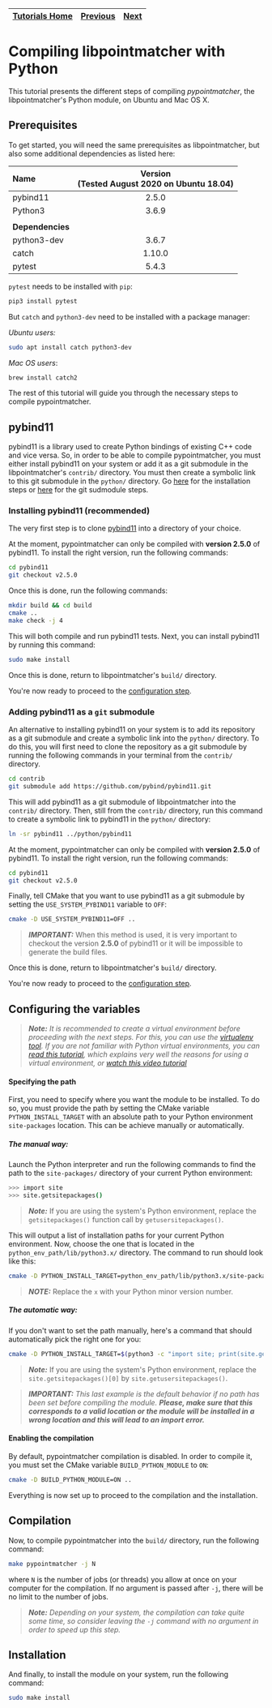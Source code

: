 | [Tutorials Home](index.md) | [Previous](UnitTestDev.md) | [Next](PythonModule.md) |
| :--- | :---: | ---: |

# Compiling libpointmatcher with Python

This tutorial presents the different steps of compiling *pypointmatcher*, the libpointmatcher's Python module, on Ubuntu and Mac OS X.

## Prerequisites

To get started, you will need the same prerequisites as libpointmatcher, but also some additional dependencies as listed here:

| Name | Version <br> (Tested August 2020 on Ubuntu 18.04) |
| :--- | :---: |
| pybind11 | 2.5.0 |
| Python3 | 3.6.9 |
|||
| **Dependencies** | |
| python3-dev | 3.6.7 |
| catch | 1.10.0 |
| pytest | 5.4.3 |

`pytest` needs to be installed with `pip`:

```bash
pip3 install pytest
```

But `catch` and `python3-dev` need to be installed with a package manager:

*Ubuntu users:*

```bash
sudo apt install catch python3-dev
```

*Mac OS users*:

```bash
brew install catch2
```

The rest of this tutorial will guide you through the necessary steps to compile pypointmatcher.

## pybind11

pybind11 is a library used to create Python bindings of existing C++ code and vice versa. So, in order to be able to compile pypointmatcher, you must either install pybind11 on your system or add it as a git submodule in the libpointmatcher's `contrib/` directory. You must then create a symbolic link to this git submodule in the `python/` directory. Go [here](#installing-pybind11) for the installation steps or [here](#adding-pybind11) for the git sudmodule steps.

### Installing pybind11 (recommended) <a name="installing-pybind11"></a>

The very first step is to clone [pybind11](https://github.com/pybind/pybind11) into a directory of your choice.
 
At the moment, pypointmatcher can only be compiled with **version 2.5.0** of pybind11. To install the right version, run the following commands:
 
```bash
cd pybind11
git checkout v2.5.0
```
 
Once this is done, run the following commands:

```bash
mkdir build && cd build
cmake ..
make check -j 4
```

This will both compile and run pybind11 tests. Next, you can install pybind11 by running this command:

```bash
sudo make install
```

Once this is done, return to libpointmatcher's `build/` directory.

You're now ready to proceed to the [configuration step](#configuration).

### Adding pybind11 as a `git` submodule <a name="adding-pybind11"></a>

An alternative to installing pybind11 on your system is to add its repository as a git submodule and create a symbolic link into the `python/` directory. To do this, you will first need to clone the repository as a git submodule by running the following commands in your terminal from the `contrib/` directory.

```bash
cd contrib
git submodule add https://github.com/pybind/pybind11.git
```

This will add pybind11 as a git submodule of libpointmatcher into the `contrib/` directory. Then, still from the `contrib/` directory, run this command to create a symbolic link to pybind11 in the `python/` directory:

```bash
ln -sr pybind11 ../python/pybind11
```

At the moment, pypointmatcher can only be compiled with **version 2.5.0** of pybind11. To install the right version, run the following commands:

```bash
cd pybind11
git checkout v2.5.0
```

Finally, tell CMake that you want to use pybind11 as a git submodule by setting the `USE_SYSTEM_PYBIND11` variable to `OFF`:

```bash
cmake -D USE_SYSTEM_PYBIND11=OFF ..
```

> ***IMPORTANT:*** When this method is used, it is very important to checkout the version **2.5.0** of pybind11 or it will be impossible to generate the build files.

Once this is done, return to libpointmatcher's `build/` directory.

You're now ready to proceed to the [configuration step](#configuration).

## Configuring the variables <a name="configuration"></a>

> ***Note:*** *It is recommended to create a virtual environment before proceeding with the next steps. For this, you can use the [virtualenv tool](https://virtualenv.pypa.io/en/stable/). If you are not familiar with Python virtual environments, you can [read this tutorial](https://realpython.com/python-virtual-environments-a-primer/), which explains very well the reasons for using a virtual environment, or [watch this video tutorial](https://youtu.be/nnhjvHYRsmM)*

#### Specifying the path

First, you need to specify where you want the module to be installed. To do so, you must provide the path by setting the CMake variable `PYTHON_INSTALL_TARGET` with an absolute path to your Python environment `site-packages` location. This can be achieve manually or automatically.

##### The manual way:

Launch the Python interpreter and run the following commands to find the path to the `site-packages/` directory of your current Python environment:

```bash
>>> import site
>>> site.getsitepackages()
```

> ***Note:*** If you are using the system's Python environment, replace the `getsitepackages()` function call by `getusersitepackages()`.

This will output a list of installation paths for your current Python environment. Now, choose the one that is located in the `python_env_path/lib/python3.x/` directory. The command to run should look like this:

```bash
cmake -D PYTHON_INSTALL_TARGET=python_env_path/lib/python3.x/site-packages ..
```

> ***NOTE:*** Replace the `x` with your Python minor version number.

##### The automatic way:

If you don't want to set the path manually, here's a command that should automatically pick the right one for you:

```bash
cmake -D PYTHON_INSTALL_TARGET=$(python3 -c "import site; print(site.getsitepackages()[0])") ..
```

> ***Note:*** If you are using the system's Python environment, replace the `site.getsitepackages()[0]` by `site.getusersitepackages()`.

> ***IMPORTANT:*** *This last example is the default behavior if no path has been set before compiling the module.* ***Please, make sure that this corresponds to a valid location or the module will be installed in a wrong location and this will lead to an import error.***

#### Enabling the compilation

By default, pypointmatcher compilation is disabled. In order to compile it, you must set the CMake variable `BUILD_PYTHON_MODULE` to `ON`:
 
```bash
cmake -D BUILD_PYTHON_MODULE=ON ..
```

Everything is now set up to proceed to the compilation and the installation.

## Compilation

Now, to compile pypointmatcher into the `build/` directory, run the following command:

```bash
make pypointmatcher -j N
```

where `N` is the number of jobs (or threads) you allow at once on your computer for the compilation. If no argument is passed after `-j`, there will be no limit to the number of jobs.

> ***Note:*** *Depending on your system, the compilation can take quite some time, so consider leaving the `-j` command with no argument in order to speed up this step.*

## Installation

And finally, to install the module on your system, run the following command:

```bash
sudo make install
```

